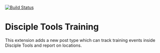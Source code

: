 [![Build Status](https://travis-ci.com/DiscipleTools/disciple-tools-training.svg?branch=master)](https://travis-ci.com/DiscipleTools/disciple-tools-training)

# Disciple Tools Training

This extension adds a new post type which can track training events inside Disciple Tools and report on locations.
